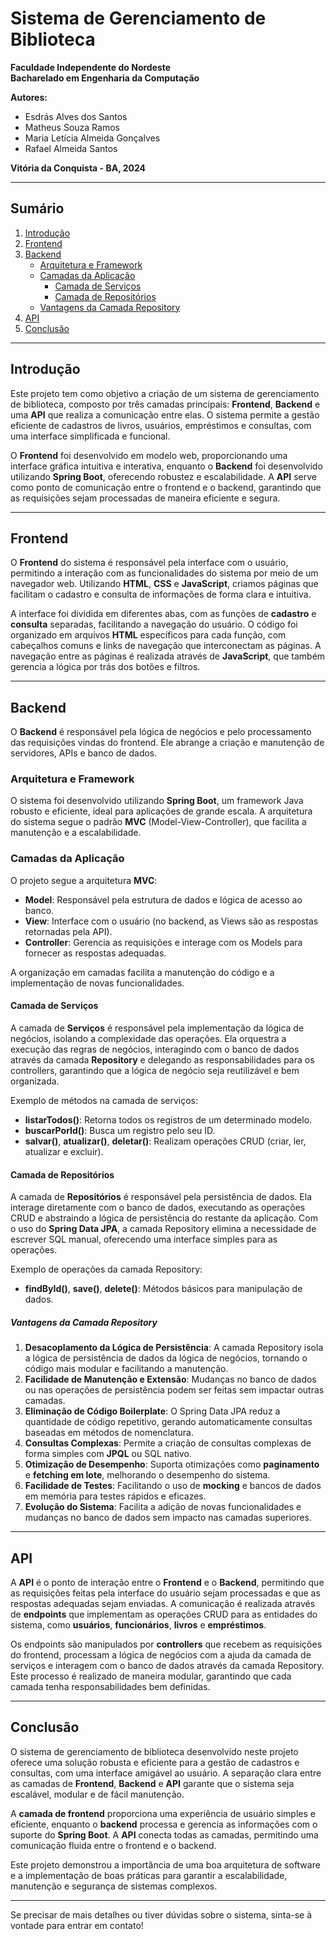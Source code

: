 # Sistema de Gerenciamento de Biblioteca

**Faculdade Independente do Nordeste**  
**Bacharelado em Engenharia da Computação**

**Autores:**
- Esdrás Alves dos Santos
- Matheus Souza Ramos
- Maria Letícia Almeida Gonçalves
- Rafael Almeida Santos

**Vitória da Conquista - BA, 2024**

---

## Sumário

1. [Introdução](#introdução)
2. [Frontend](#frontend)
3. [Backend](#backend)
   - [Arquitetura e Framework](#arquitetura-e-framework)
   - [Camadas da Aplicação](#camadas-da-aplicação)
     - [Camada de Serviços](#camada-de-serviços)
     - [Camada de Repositórios](#camada-de-repositórios)
   - [Vantagens da Camada Repository](#vantagens-da-camada-repository)
4. [API](#api)
5. [Conclusão](#conclusão)

---

## Introdução

Este projeto tem como objetivo a criação de um sistema de gerenciamento de biblioteca, composto por três camadas principais: **Frontend**, **Backend** e uma **API** que realiza a comunicação entre elas. O sistema permite a gestão eficiente de cadastros de livros, usuários, empréstimos e consultas, com uma interface simplificada e funcional.

O **Frontend** foi desenvolvido em modelo web, proporcionando uma interface gráfica intuitiva e interativa, enquanto o **Backend** foi desenvolvido utilizando **Spring Boot**, oferecendo robustez e escalabilidade. A **API** serve como ponto de comunicação entre o frontend e o backend, garantindo que as requisições sejam processadas de maneira eficiente e segura.

---

## Frontend

O **Frontend** do sistema é responsável pela interface com o usuário, permitindo a interação com as funcionalidades do sistema por meio de um navegador web. Utilizando **HTML**, **CSS** e **JavaScript**, criamos páginas que facilitam o cadastro e consulta de informações de forma clara e intuitiva.

A interface foi dividida em diferentes abas, com as funções de **cadastro** e **consulta** separadas, facilitando a navegação do usuário. O código foi organizado em arquivos **HTML** específicos para cada função, com cabeçalhos comuns e links de navegação que interconectam as páginas. A navegação entre as páginas é realizada através de **JavaScript**, que também gerencia a lógica por trás dos botões e filtros.

---

## Backend

O **Backend** é responsável pela lógica de negócios e pelo processamento das requisições vindas do frontend. Ele abrange a criação e manutenção de servidores, APIs e banco de dados.

### Arquitetura e Framework

O sistema foi desenvolvido utilizando **Spring Boot**, um framework Java robusto e eficiente, ideal para aplicações de grande escala. A arquitetura do sistema segue o padrão **MVC** (Model-View-Controller), que facilita a manutenção e a escalabilidade.

### Camadas da Aplicação

O projeto segue a arquitetura **MVC**:
- **Model**: Responsável pela estrutura de dados e lógica de acesso ao banco.
- **View**: Interface com o usuário (no backend, as Views são as respostas retornadas pela API).
- **Controller**: Gerencia as requisições e interage com os Models para fornecer as respostas adequadas.

A organização em camadas facilita a manutenção do código e a implementação de novas funcionalidades.

#### Camada de Serviços

A camada de **Serviços** é responsável pela implementação da lógica de negócios, isolando a complexidade das operações. Ela orquestra a execução das regras de negócios, interagindo com o banco de dados através da camada **Repository** e delegando as responsabilidades para os controllers, garantindo que a lógica de negócio seja reutilizável e bem organizada.

Exemplo de métodos na camada de serviços:
- **listarTodos()**: Retorna todos os registros de um determinado modelo.
- **buscarPorId()**: Busca um registro pelo seu ID.
- **salvar()**, **atualizar()**, **deletar()**: Realizam operações CRUD (criar, ler, atualizar e excluir).

#### Camada de Repositórios

A camada de **Repositórios** é responsável pela persistência de dados. Ela interage diretamente com o banco de dados, executando as operações CRUD e abstraindo a lógica de persistência do restante da aplicação. Com o uso do **Spring Data JPA**, a camada Repository elimina a necessidade de escrever SQL manual, oferecendo uma interface simples para as operações.

Exemplo de operações da camada Repository:
- **findById()**, **save()**, **delete()**: Métodos básicos para manipulação de dados.

##### Vantagens da Camada Repository

1. **Desacoplamento da Lógica de Persistência**: A camada Repository isola a lógica de persistência de dados da lógica de negócios, tornando o código mais modular e facilitando a manutenção.
2. **Facilidade de Manutenção e Extensão**: Mudanças no banco de dados ou nas operações de persistência podem ser feitas sem impactar outras camadas.
3. **Eliminação de Código Boilerplate**: O Spring Data JPA reduz a quantidade de código repetitivo, gerando automaticamente consultas baseadas em métodos de nomenclatura.
4. **Consultas Complexas**: Permite a criação de consultas complexas de forma simples com **JPQL** ou SQL nativo.
5. **Otimização de Desempenho**: Suporta otimizações como **paginamento** e **fetching em lote**, melhorando o desempenho do sistema.
6. **Facilidade de Testes**: Facilitando o uso de **mocking** e bancos de dados em memória para testes rápidos e eficazes.
7. **Evolução do Sistema**: Facilita a adição de novas funcionalidades e mudanças no banco de dados sem impacto nas camadas superiores.

---

## API

A **API** é o ponto de interação entre o **Frontend** e o **Backend**, permitindo que as requisições feitas pela interface do usuário sejam processadas e que as respostas adequadas sejam enviadas. A comunicação é realizada através de **endpoints** que implementam as operações CRUD para as entidades do sistema, como **usuários**, **funcionários**, **livros** e **empréstimos**.

Os endpoints são manipulados por **controllers** que recebem as requisições do frontend, processam a lógica de negócios com a ajuda da camada de serviços e interagem com o banco de dados através da camada Repository. Este processo é realizado de maneira modular, garantindo que cada camada tenha responsabilidades bem definidas.

---

## Conclusão

O sistema de gerenciamento de biblioteca desenvolvido neste projeto oferece uma solução robusta e eficiente para a gestão de cadastros e consultas, com uma interface amigável ao usuário. A separação clara entre as camadas de **Frontend**, **Backend** e **API** garante que o sistema seja escalável, modular e de fácil manutenção.

A **camada de frontend** proporciona uma experiência de usuário simples e eficiente, enquanto o **backend** processa e gerencia as informações com o suporte do **Spring Boot**. A **API** conecta todas as camadas, permitindo uma comunicação fluida entre o frontend e o backend.

Este projeto demonstrou a importância de uma boa arquitetura de software e a implementação de boas práticas para garantir a escalabilidade, manutenção e segurança de sistemas complexos.

---

Se precisar de mais detalhes ou tiver dúvidas sobre o sistema, sinta-se à vontade para entrar em contato!
